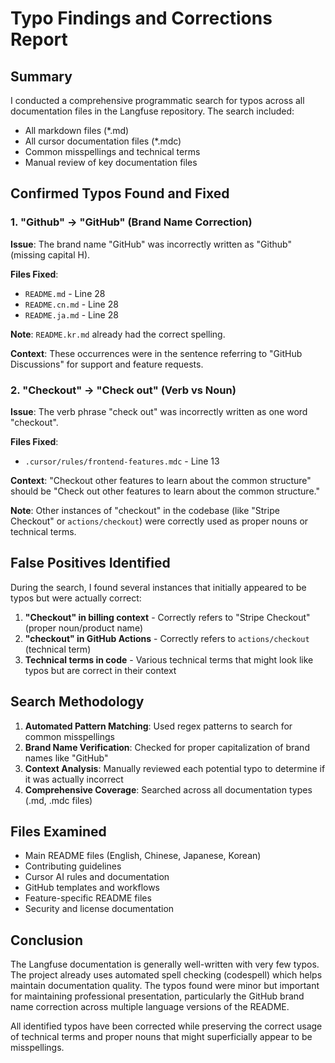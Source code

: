 # Typo Findings and Corrections Report

## Summary

I conducted a comprehensive programmatic search for typos across all documentation files in the Langfuse repository. The search included:

- All markdown files (*.md)
- All cursor documentation files (*.mdc)
- Common misspellings and technical terms
- Manual review of key documentation files

## Confirmed Typos Found and Fixed

### 1. "Github" → "GitHub" (Brand Name Correction)

**Issue**: The brand name "GitHub" was incorrectly written as "Github" (missing capital H).

**Files Fixed**:
- `README.md` - Line 28
- `README.cn.md` - Line 28  
- `README.ja.md` - Line 28

**Note**: `README.kr.md` already had the correct spelling.

**Context**: These occurrences were in the sentence referring to "GitHub Discussions" for support and feature requests.

### 2. "Checkout" → "Check out" (Verb vs Noun)

**Issue**: The verb phrase "check out" was incorrectly written as one word "checkout".

**Files Fixed**:
- `.cursor/rules/frontend-features.mdc` - Line 13

**Context**: "Checkout other features to learn about the common structure" should be "Check out other features to learn about the common structure."

**Note**: Other instances of "checkout" in the codebase (like "Stripe Checkout" or `actions/checkout`) were correctly used as proper nouns or technical terms.

## False Positives Identified

During the search, I found several instances that initially appeared to be typos but were actually correct:

1. **"Checkout" in billing context** - Correctly refers to "Stripe Checkout" (proper noun/product name)
2. **"checkout" in GitHub Actions** - Correctly refers to `actions/checkout` (technical term)
3. **Technical terms in code** - Various technical terms that might look like typos but are correct in their context

## Search Methodology

1. **Automated Pattern Matching**: Used regex patterns to search for common misspellings
2. **Brand Name Verification**: Checked for proper capitalization of brand names like "GitHub"
3. **Context Analysis**: Manually reviewed each potential typo to determine if it was actually incorrect
4. **Comprehensive Coverage**: Searched across all documentation types (.md, .mdc files)

## Files Examined

- Main README files (English, Chinese, Japanese, Korean)
- Contributing guidelines
- Cursor AI rules and documentation
- GitHub templates and workflows
- Feature-specific README files
- Security and license documentation

## Conclusion

The Langfuse documentation is generally well-written with very few typos. The project already uses automated spell checking (codespell) which helps maintain documentation quality. The typos found were minor but important for maintaining professional presentation, particularly the GitHub brand name correction across multiple language versions of the README.

All identified typos have been corrected while preserving the correct usage of technical terms and proper nouns that might superficially appear to be misspellings.